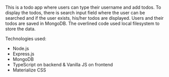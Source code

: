 This is a todo app where users can type their username and add todos. To display the todos, there is search input field where the user can be searched and if the user exists, his/her todos are displayed. Users and their todos are saved in MongoDB. The overlined code used local filesystem to store the data.

Technologies used:

- Node.js
- Express.js
- MongoDB
- TypeScript on backend & Vanilla JS on frontend
- Materialize CSS

